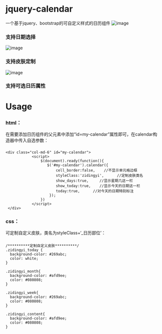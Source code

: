 # jquery-calendar
一个基于jquery、bootstrap的可自定义样式的日历组件
![image](https://github.com/tangzhirong/jquery-calendar/blob/master/demo1.png)

### 支持日期选择
 ![image](https://github.com/tangzhirong/jquery-calendar/blob/master/demo2.png)
 
### 支持皮肤定制
 ![image](https://github.com/tangzhirong/jquery-calendar/blob/master/demo4.png)
 
### 支持可选日历属性

Usage
=======================
### html：
  在需要添加日历组件的父元素中添加“id=my-calendar”属性即可，在calendar构造器中传入自选参数：
### 
    <div class="col-md-6" id="my-calendar">
                <script>
                    $(document).ready(function(){
                       $('#my-calendar').calendar({
                           cell_border:false,    //不显示单元格边框
                           styleClass:'zidingyi',      //定制皮肤类名
                           show_days:true,     //显示星期几这一栏
                           show_today:true,    //显示今天的日期这一栏
                           today:true,      //对今天的日期特别标注
                        });
                    })
                </script>
     </div>
   
### css：
  可定制自定义皮肤，类名为styleClass+‘_日历部位’：
  
###
    /**********定制自定义皮肤**********/
    .zidingyi_today {
      background-color: #269abc;
      color: white;
    }

    .zidingyi_month{
      background-color: #afd9ee;
      color: #080808;
    }

    .zidingyi_week{
      background-color: #269abc;
      color: #080808;
    }

    .zidingyi_content{
      background-color: #afd9ee;
      color: #080808;
    }
   
